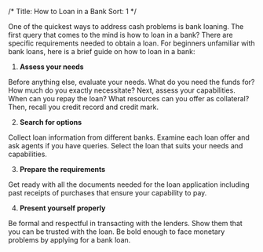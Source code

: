/*
Title: How to Loan in a Bank
Sort: 1
*/


One of the quickest ways to address cash problems is bank loaning. The first query that comes to the mind is how to loan in a bank? There are specific requirements needed to obtain a loan. For beginners unfamiliar with bank loans, here is a brief guide on how to loan in a bank:

1. **Assess your needs**

  Before anything else, evaluate your needs. What do you need the funds for? How much do you exactly necessitate? Next, assess your capabilities. When can you repay the loan? What resources can you offer as collateral? Then, recall you credit record and credit mark.

2. **Search for options**

  Collect loan information from different banks. Examine each loan offer and ask agents if you have queries.  Select the loan that suits your needs and capabilities.

3. **Prepare the requirements**

  Get ready with all the documents needed for the loan application including past receipts of purchases that ensure your capability to pay.

4. **Present yourself properly**

  Be formal and respectful in transacting with the lenders. Show them that you can be trusted with the loan. Be bold enough to face monetary problems by applying for a bank loan.
